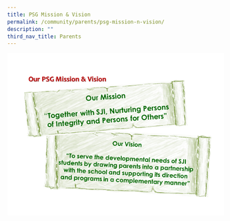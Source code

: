 ```yaml
---
title: PSG Mission & Vision
permalink: /community/parents/psg-mission-n-vision/
description: ""
third_nav_title: Parents
---
```

![PSG Mission and Vision](/images/PSG%20Mission%20&%20Vision.png)